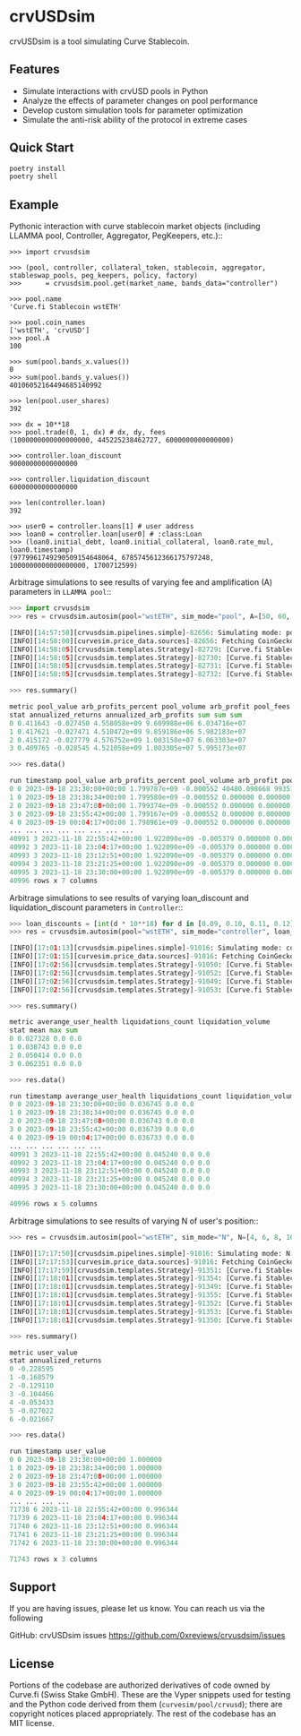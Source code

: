 # crvUSDsim

crvUSDsim is a tool simulating Curve Stablecoin.

## Features

- Simulate interactions with crvUSD pools in Python
- Analyze the effects of parameter changes on pool performance
- Develop custom simulation tools for parameter optimization
- Simulate the anti-risk ability of the protocol in extreme cases

## Quick Start

```bash
poetry install
poetry shell
```

## Example

Pythonic interaction with curve stablecoin market objects (including LLAMMA pool, Controller, Aggregator, PegKeepers, etc.)::

```shell
>>> import crvusdsim

>>> (pool, controller, collateral_token, stablecoin, aggregator, stableswap_pools, peg_keepers, policy, factory)
>>>      = crvusdsim.pool.get(market_name, bands_data="controller")

>>> pool.name
'Curve.fi Stablecoin wstETH'

>>> pool.coin_names
['wstETH', 'crvUSD']
>>> pool.A
100

>>> sum(pool.bands_x.values())
0
>>> sum(pool.bands_y.values())
40106052164494685140992

>>> len(pool.user_shares)
392

>>> dx = 10**18
>>> pool.trade(0, 1, dx) # dx, dy, fees
(1000000000000000000, 445225238462727, 6000000000000000)

>>> controller.loan_discount
90000000000000000

>>> controller.liquidation_discount
60000000000000000

>>> len(controller.loan)
392

>>> user0 = controller.loans[1] # user address
>>> loan0 = controller.loan[user0] # :class:Loan
>>> (loan0.initial_debt, loan0.initial_collateral, loan0.rate_mul, loan0.timestamp)
(9779961749290509154648064, 6785745612366175797248, 1000000000000000000, 1700712599)
```

Arbitrage simulations to see results of varying fee and amplification (A) parameters in `LLAMMA pool`::

```python
>>> import crvusdsim
>>> res = crvusdsim.autosim(pool="wstETH", sim_mode="pool", A=[50, 60, 80, 100])

[INFO][14:57:58][crvusdsim.pipelines.simple]-82656: Simulating mode: pool
[INFO][14:58:00][curvesim.price_data.sources]-82656: Fetching CoinGecko price data...
[INFO][14:58:05][crvusdsim.templates.Strategy]-82729: [Curve.fi Stablecoin wstETH] Simulating with {'A': 50}
[INFO][14:58:05][crvusdsim.templates.Strategy]-82730: [Curve.fi Stablecoin wstETH] Simulating with {'A': 100}
[INFO][14:58:05][crvusdsim.templates.Strategy]-82731: [Curve.fi Stablecoin wstETH] Simulating with {'A': 60}
[INFO][14:58:05][crvusdsim.templates.Strategy]-82732: [Curve.fi Stablecoin wstETH] Simulating with {'A': 80}

>>> res.summary()

metric pool_value arb_profits_percent pool_volume arb_profit pool_fees
stat annualized_returns annualized_arb_profits sum sum sum
0 0.411643 -0.027450 4.558058e+09 9.609988e+06 6.034716e+07
1 0.417621 -0.027471 4.510472e+09 9.859186e+06 5.982183e+07
2 0.415172 -0.027779 4.576752e+09 1.003158e+07 6.063303e+07
3 0.409765 -0.028545 4.521058e+09 1.003305e+07 5.995173e+07

>>> res.data()

run timestamp pool_value arb_profits_percent pool_volume arb_profit pool_fees
0 0 2023-09-18 23:30:00+00:00 1.799787e+09 -0.000552 40480.098668 993516.570233 455541.247191
1 0 2023-09-18 23:38:34+00:00 1.799580e+09 -0.000552 0.000000 0.000000 0.000000
2 0 2023-09-18 23:47:08+00:00 1.799374e+09 -0.000552 0.000000 0.000000 0.000000
3 0 2023-09-18 23:55:42+00:00 1.799167e+09 -0.000552 0.000000 0.000000 0.000000
4 0 2023-09-19 00:04:17+00:00 1.798961e+09 -0.000552 0.000000 0.000000 0.000000
... ... ... ... ... ... ... ...
40991 3 2023-11-18 22:55:42+00:00 1.922090e+09 -0.005379 0.000000 0.000000 0.000000
40992 3 2023-11-18 23:04:17+00:00 1.922090e+09 -0.005379 0.000000 0.000000 0.000000
40993 3 2023-11-18 23:12:51+00:00 1.922090e+09 -0.005379 0.000000 0.000000 0.000000
40994 3 2023-11-18 23:21:25+00:00 1.922090e+09 -0.005379 0.000000 0.000000 0.000000
40995 3 2023-11-18 23:30:00+00:00 1.922090e+09 -0.005379 0.000000 0.000000 0.000000
40996 rows x 7 columns
```

Arbitrage simulations to see results of varying loan_discount and liquidation_discount parameters in `Controller`::

```python
>>> loan_discounts = [int(d * 10**18) for d in [0.09, 0.10, 0.11, 0.12]]
>>> res = crvusdsim.autosim(pool="wstETH", sim_mode="controller", loan_discount=loan_discounts, liquidation_discount=[int(0.06 * 10**18)])

[INFO][17:01:13][crvusdsim.pipelines.simple]-91016: Simulating mode: controller
[INFO][17:01:15][curvesim.price_data.sources]-91016: Fetching CoinGecko price data...
[INFO][17:02:56][crvusdsim.templates.Strategy]-91050: [Curve.fi Stablecoin wstETH] Simulating with {'loan_discount': 100000000000000000, 'liquidation_discount': 60000000000000000}
[INFO][17:02:56][crvusdsim.templates.Strategy]-91052: [Curve.fi Stablecoin wstETH] Simulating with {'loan_discount': 110000000000000000, 'liquidation_discount': 60000000000000000}
[INFO][17:02:56][crvusdsim.templates.Strategy]-91049: [Curve.fi Stablecoin wstETH] Simulating with {'loan_discount': 90000000000000000, 'liquidation_discount': 60000000000000000}
[INFO][17:02:56][crvusdsim.templates.Strategy]-91053: [Curve.fi Stablecoin wstETH] Simulating with {'loan_discount': 120000000000000000, 'liquidation_discount': 60000000000000000}

>>> res.summary()

metric averange_user_health liquidations_count liquidation_volume
stat mean max sum
0 0.027328 0.0 0.0
1 0.038743 0.0 0.0
2 0.050414 0.0 0.0
3 0.062351 0.0 0.0

>>> res.data()

run timestamp averange_user_health liquidations_count liquidation_volume
0 0 2023-09-18 23:30:00+00:00 0.036745 0.0 0.0
1 0 2023-09-18 23:38:34+00:00 0.036745 0.0 0.0
2 0 2023-09-18 23:47:08+00:00 0.036743 0.0 0.0
3 0 2023-09-18 23:55:42+00:00 0.036739 0.0 0.0
4 0 2023-09-19 00:04:17+00:00 0.036733 0.0 0.0
... ... ... ... ... ...
40991 3 2023-11-18 22:55:42+00:00 0.045240 0.0 0.0
40992 3 2023-11-18 23:04:17+00:00 0.045240 0.0 0.0
40993 3 2023-11-18 23:12:51+00:00 0.045240 0.0 0.0
40994 3 2023-11-18 23:21:25+00:00 0.045240 0.0 0.0
40995 3 2023-11-18 23:30:00+00:00 0.045240 0.0 0.0

40996 rows x 5 columns
```

Arbitrage simulations to see results of varying N of user's position::

```python
>>> res = crvusdsim.autosim(pool="wstETH", sim_mode="N", N=[4, 6, 8, 10, 20, 40, 50])

[INFO][17:17:50][crvusdsim.pipelines.simple]-91016: Simulating mode: N
[INFO][17:17:53][curvesim.price_data.sources]-91016: Fetching CoinGecko price data...
[INFO][17:17:59][crvusdsim.templates.Strategy]-91351: [Curve.fi Stablecoin wstETH] Simulating with {'N': 8}
[INFO][17:18:01][crvusdsim.templates.Strategy]-91354: [Curve.fi Stablecoin wstETH] Simulating with {'N': 40}
[INFO][17:18:01][crvusdsim.templates.Strategy]-91349: [Curve.fi Stablecoin wstETH] Simulating with {'N': 4}
[INFO][17:18:01][crvusdsim.templates.Strategy]-91355: [Curve.fi Stablecoin wstETH] Simulating with {'N': 50}
[INFO][17:18:01][crvusdsim.templates.Strategy]-91352: [Curve.fi Stablecoin wstETH] Simulating with {'N': 10}
[INFO][17:18:01][crvusdsim.templates.Strategy]-91353: [Curve.fi Stablecoin wstETH] Simulating with {'N': 20}
[INFO][17:18:01][crvusdsim.templates.Strategy]-91350: [Curve.fi Stablecoin wstETH] Simulating with {'N': 6}

>>> res.summary()

metric user_value
stat annualized_returns
0 -0.228595
1 -0.168579
2 -0.129110
3 -0.104466
4 -0.053433
5 -0.027022
6 -0.021667

>>> res.data()

run timestamp user_value
0 0 2023-09-18 23:30:00+00:00 1.000000
1 0 2023-09-18 23:38:34+00:00 1.000000
2 0 2023-09-18 23:47:08+00:00 1.000000
3 0 2023-09-18 23:55:42+00:00 1.000000
4 0 2023-09-19 00:04:17+00:00 1.000000
... ... ... ...
71738 6 2023-11-18 22:55:42+00:00 0.996344
71739 6 2023-11-18 23:04:17+00:00 0.996344
71740 6 2023-11-18 23:12:51+00:00 0.996344
71741 6 2023-11-18 23:21:25+00:00 0.996344
71742 6 2023-11-18 23:30:00+00:00 0.996344

71743 rows x 3 columns
```

## Support

If you are having issues, please let us know.  You can reach us via the following

GitHub: crvUSDsim issues <https://github.com/0xreviews/crvusdsim/issues>

## License

Portions of the codebase are authorized derivatives of code owned by Curve.fi (Swiss Stake GmbH).  These are the Vyper snippets used for testing and the Python code derived from them (`curvesim/pool/crvusd`); there are copyright notices placed appropriately.  The rest of the codebase has an MIT license.
